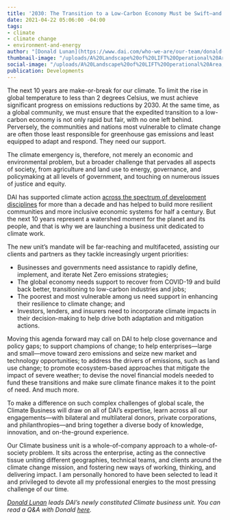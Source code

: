 ```yaml
---
title: '2030: The Transition to a Low-Carbon Economy Must be Swift—and Fair'
date: 2021-04-22 05:06:00 -04:00
tags:
- climate
- climate change
- environment-and-energy
author: "[Donald Lunan](https://www.dai.com/who-we-are/our-team/donald-lunan)"
thumbnail-image: "/uploads/A%20Landscape%20of%20LIFT%20Operational%20Area,%20EmbaAlaje%20Woreda,%20Tigray%20Region-7df9e5.JPG"
social-image: "/uploads/A%20Landscape%20of%20LIFT%20Operational%20Area,%20EmbaAlaje%20Woreda,%20Tigray%20Region-7df9e5.JPG"
publication: Developments
---
```


The next 10 years are make-or-break for our climate. To limit the rise in global temperature to less than 2 degrees Celsius, we must achieve significant progress on emissions reductions by 2030. At the same time, as a global community, we must ensure that the expedited transition to a low-carbon economy is not only rapid but fair, with no one left behind. Perversely, the communities and nations most vulnerable to climate change are often those least responsible for greenhouse gas emissions and least equipped to adapt and respond. They need our support.







The climate emergency is, therefore, not merely an economic and environmental problem, but a broader challenge that pervades all aspects of society, from agriculture and land use to energy, governance, and policymaking at all levels of government, and touching on numerous issues of justice and equity.

DAI has supported climate action [across the spectrum of development disciplines](https://dai-global-developments.com/articles/the-whole-spectrum-a-holistic-approach-to-climate-resilience) for more than a decade and has helped to build more resilient communities and more inclusive economic systems for half a century. But the next 10 years represent a watershed moment for the planet and its people, and that is why we are launching a business unit dedicated to climate work.

The new unit’s mandate will be far-reaching and multifaceted, assisting our clients and partners as they tackle increasingly urgent priorities: 

* Businesses and governments need assistance to rapidly define, implement, and iterate Net Zero emissions strategies;
* The global economy needs support to recover from COVID-19 and build back better, transitioning to low-carbon industries and jobs; 
* The poorest and most vulnerable among us need support in enhancing their resilience to climate change; and 
* Investors, lenders, and insurers need to incorporate climate impacts in their decision-making to help drive both adaptation and mitigation actions. 

Moving this agenda forward may call on DAI to help close governance and policy gaps; to support champions of change; to help enterprises—large and small—move toward zero emissions and seize new market and technology opportunities; to address the drivers of emissions, such as land use change; to promote ecosystem-based approaches that mitigate the impact of severe weather; to devise the novel financial models needed to fund these transitions and make sure climate finance makes it to the point of need.
And much more.

To make a difference on such complex challenges of global scale, the Climate Business will draw on all of DAI’s expertise, learn across all our engagements—with bilateral and multilateral donors, private corporations, and philanthropies—and bring together a diverse body of knowledge, innovation, and on-the-ground experience.  

Our Climate business unit is a whole-of-company approach to a whole-of-society problem. It sits across the enterprise, acting as the connective tissue uniting different geographies, technical teams, and clients around the climate change mission, and fostering new ways of working, thinking, and delivering impact. I am personally honored to have been selected to lead it and privileged to devote all my professional energies to the most pressing challenge of our time.

*[Donald Lunan](https://www.dai.com/who-we-are/our-team/donald-lunan) leads DAI’s newly constituted Climate business unit. You can read a Q&A with Donald [here](https://dai-global-developments.com/articles/q-and-a-with-donald-lunan-head-of-dais-new-climate-business).*